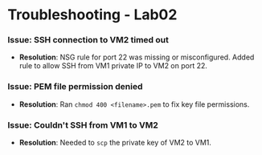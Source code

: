 # Troubleshooting - Lab02

### Issue: SSH connection to VM2 timed out
- **Resolution**: NSG rule for port 22 was missing or misconfigured. Added rule to allow SSH from VM1 private IP to VM2 on port 22.

### Issue: PEM file permission denied
- **Resolution**: Ran `chmod 400 <filename>.pem` to fix key file permissions.

### Issue: Couldn't SSH from VM1 to VM2
- **Resolution**: Needed to `scp` the private key of VM2 to VM1.

